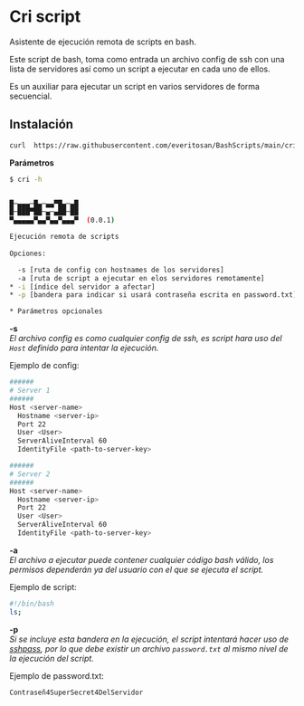 # Cri script

Asistente de ejecución remota de scripts en bash.

Este script de bash, toma como entrada un archivo config de ssh con una lista de servidores así como un script a ejecutar en cada uno de ellos.

Es un auxiliar para ejecutar un script en varios servidores de forma secuencial.


## Instalación

```bash
curl  https://raw.githubusercontent.com/everitosan/BashScripts/main/cri/cri.sh -o /usr/local/bin/cri && chmod +X /usr/local/bin/cri
```


**Parámetros**

```bash
$ cri -h


█─▄▄▄─█▄─▄▄▀█▄─▄█
█─███▀██─▄─▄██─██
▀▄▄▄▄▄▀▄▄▀▄▄▀▄▄▄▀  (0.0.1)

Ejecución remota de scripts
  
Opciones:

  -s [ruta de config con hostnames de los servidores]
  -a [ruta de script a ejecutar en elos servidores remotamente]
* -i [índice del servidor a afectar]
* -p [bandera para indicar si usará contraseña escrita en password.txt]

* Parámetros opcionales
```

**-s**  
*El archivo config es como cualquier config de ssh, es script hara uso del `Host` definido para intentar la ejecución.*

Ejemplo de config:
```bash
######
# Server 1
######
Host <server-name>
  Hostname <server-ip>
  Port 22
  User <User>
  ServerAliveInterval 60
  IdentityFile <path-to-server-key>

######
# Server 2
######
Host <server-name>
  Hostname <server-ip>
  Port 22
  User <User>
  ServerAliveInterval 60
  IdentityFile <path-to-server-key>
```

**-a**  
*El archivo a ejecutar puede contener cualquier código bash válido, los permisos dependerán ya del usuario con el que se ejecuta el script.*

Ejemplo de script:

```bash
#!/bin/bash
ls;
```

**-p**  
*Si se incluye esta bandera en la ejecución, el script intentará hacer uso de [sshpass](https://linux.die.net/man/1/sshpass), por lo que debe existir un archivo `password.txt` al mismo nivel de la ejecución del script.*

Ejemplo de password.txt:

```
Contraseñ4SuperSecret4DelServidor
```
